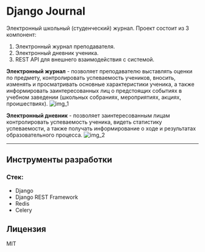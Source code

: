# Django Journal
Электронный школьный (студенческий) журнал.
Проект состоит из 3 компонент:
1. Электронный журнал преподавателя.
2. Электронный дневник ученика.
3. REST API для внешнего взаимодействия с системой.

**Электронный журнал** - позволяет преподавателю выставлять оценки по предмету, контролировать успеваемость учеников, вносить, изменять и просматривать основные характеристики ученика, а также информировать заинтересованных лиц о предстоящих событиях в учебном заведении (школьных собраниях, мероприятиях, акциях, проишествиях).
![img_1](https://user-images.githubusercontent.com/39002256/96877597-8a170300-1482-11eb-90ff-ccb114242e9f.png)

**Электронный дневник** - позволяет заинтересованным лицам контролировать успеваемость ученика, видеть статистику успеваемости, а также получать информирование о ходе и результатах образовательного процесса.
![img_2](https://user-images.githubusercontent.com/39002256/96877605-8d11f380-1482-11eb-98f2-7451ee18b8d5.png)
***

## Инструменты разработки
### Стек:
- Django
- Django REST Framework
- Redis
- Celery

## Лицензия
MIT
